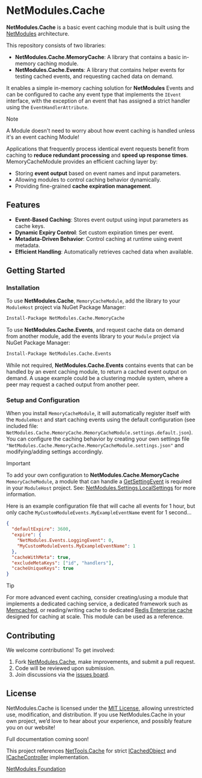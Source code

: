 # NetModules.Cache

**NetModules.Cache** is a basic event caching module that is built using the [NetModules](https://github.com/netmodules/NetModules) architecture.

This repository consists of two libraries:

- **NetModules.Cache.MemoryCache**: A library that contains a basic in-memory caching module.
- **NetModules.Cache.Events**: A library that contains helper events for testing cached events, and requesting cached data on demand.

It enables a simple in-memory caching solution for **NetModules** Events and can be configured to cache any event type that implements the `IEvent` interface, with the exception of an event that has assigned a strict handler using the `EventHandlerAttribute`.

> [!NOTE]
> A Module doesn't need to worry about how event caching is handled unless it's an event caching Module!

Applications that frequently process identical event requests benefit from caching to **reduce redundant processing** and **speed up response times**. MemoryCacheModule provides an efficient caching layer by:
- Storing **event output** based on event names and input parameters.
- Allowing modules to control caching behavior dynamically.
- Providing fine-grained **cache expiration management**.

## Features

- **Event-Based Caching**: Stores event output using input parameters as cache keys.
- **Dynamic Expiry Control**: Set custom expiration times per event.
- **Metadata-Driven Behavior**: Control caching at runtime using event metadata.
- **Efficient Handling**: Automatically retrieves cached data when available.

## Getting Started

### Installation

To use **NetModules.Cache**, `MemoryCacheModule`, add the library to your `ModuleHost` project via NuGet Package Manager:

```bash
Install-Package NetModules.Cache.MemoryCache
```

To use **NetModules.Cache.Events**, and request cache data on demand from another module, add the events library to your `Module` project via NuGet Package Manager:

```bash
Install-Package NetModules.Cache.Events
```

While not required, **NetModules.Cache.Events** contains events that can be handled by an event caching module, to return a cached event output on demand. A usage example could be a clustering module system, where a peer may request a cached output from another peer.

### Setup and Configuration

When you install `MemoryCacheModule`, it will automatically register itself with the `ModuleHost` and start caching events using the default configuration (see included file: `NetModules.Cache.MemoryCache.MemoryCacheModule.settings.default.json`). You can configure the caching behavior by creating your own settings file `"NetModules.Cache.MemoryCache.MemoryCacheModule.settings.json"` and modifying/adding settings accordingly.

> [!IMPORTANT]  
> To add your own configuration to **NetModules.Cache.MemoryCache** `MemoryCacheModule`, a module that can handle a [GetSettingEvent](https://github.com/netmodules/NetModules/blob/main/NetModules/Events/GetSettingEvent.cs) is required in your `ModuleHost` project.
> See: [NetModules.Settings.LocalSettings](https://github.com/netmodules/NetModules.Settings.LocalSettings/) for more information.

Here is an example configuration file that will cache all events for 1 hour, but only cache `MyCustomModuleEvents.MyExampleEventName` event for 1 second...

```json
{
  "defaultExpire": 3600,
  "expire": {
    "NetModules.Events.LoggingEvent": 0,
    "MyCustomModuleEvents.MyExampleEventName": 1
  },
  "cacheWithMeta": true,
  "excludeMetaKeys": ["id", "handlers"],
  "cacheUniqueKeys": true
}
```

>[!TIP]
>For more advanced event caching, consider creating/using a module that implements a dedicated caching service, a dedicated framework such as [Memcached](https://www.memcached.org/), or reading/writing cache to dedicated [Redis Enterprise cache](https://redis.io/solutions/caching/) designed for caching at scale. This module can be used as a reference.

## Contributing

We welcome contributions! To get involved:
1. Fork [NetModules.Cache](https://github.com/netmodules/NetModules.Cache), make improvements, and submit a pull request.
2. Code will be reviewed upon submission.
3. Join discussions via the [issues board](https://github.com/netmodules/NetModules.Cache/issues).

## License

NetModules.Cache is licensed under the [MIT License](https://tldrlegal.com/license/mit-license), allowing unrestricted use, modification, and distribution. If you use NetModules.Cache in your own project, we’d love to hear about your experience, and possibly feature you on our website!

Full documentation coming soon!

This project references [NetTools.Cache](https://github.com/netmodules/NetTools.Cache) for strict [ICachedObject](https://github.com/netmodules/NetTools.Cache/blob/master/NetTools.Cache/Interfaces/ICachedObject.cs) and [ICacheController](https://github.com/netmodules/NetTools.Cache/blob/master/NetTools.Cache/Interfaces/ICacheController.cs) implementation.

[NetModules Foundation](https://netmodules.net/)
